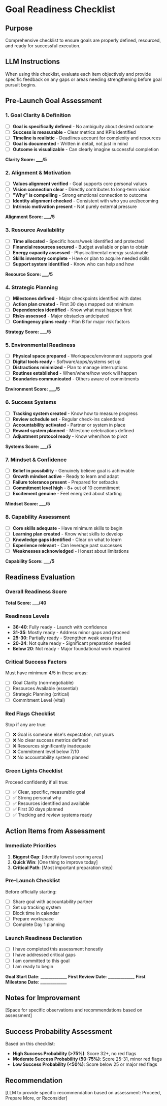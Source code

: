 # Goal Readiness Checklist

## Purpose
Comprehensive checklist to ensure goals are properly defined, resourced, and ready for successful execution.

## LLM Instructions
When using this checklist, evaluate each item objectively and provide specific feedback on any gaps or areas needing strengthening before goal pursuit begins.

## Pre-Launch Goal Assessment

### 1. Goal Clarity & Definition
- [ ] **Goal is specifically defined** - No ambiguity about desired outcome
- [ ] **Success is measurable** - Clear metrics and KPIs identified
- [ ] **Timeline is realistic** - Deadlines account for complexity and resources
- [ ] **Goal is documented** - Written in detail, not just in mind
- [ ] **Outcome is visualizable** - Can clearly imagine successful completion

**Clarity Score: ___/5**

### 2. Alignment & Motivation
- [ ] **Values alignment verified** - Goal supports core personal values
- [ ] **Vision connection clear** - Directly contributes to long-term vision
- [ ] **"Why" is compelling** - Strong emotional connection to outcome
- [ ] **Identity alignment checked** - Consistent with who you are/becoming
- [ ] **Intrinsic motivation present** - Not purely external pressure

**Alignment Score: ___/5**

### 3. Resource Availability
- [ ] **Time allocated** - Specific hours/week identified and protected
- [ ] **Financial resources secured** - Budget available or plan to obtain
- [ ] **Energy capacity assessed** - Physical/mental energy sustainable
- [ ] **Skills inventory complete** - Have or plan to acquire needed skills
- [ ] **Support system identified** - Know who can help and how

**Resource Score: ___/5**

### 4. Strategic Planning
- [ ] **Milestones defined** - Major checkpoints identified with dates
- [ ] **Action plan created** - First 30 days mapped out minimum
- [ ] **Dependencies identified** - Know what must happen first
- [ ] **Risks assessed** - Major obstacles anticipated
- [ ] **Contingency plans ready** - Plan B for major risk factors

**Strategy Score: ___/5**

### 5. Environmental Readiness
- [ ] **Physical space prepared** - Workspace/environment supports goal
- [ ] **Digital tools ready** - Software/apps/systems set up
- [ ] **Distractions minimized** - Plan to manage interruptions
- [ ] **Routines established** - When/where/how work will happen
- [ ] **Boundaries communicated** - Others aware of commitments

**Environment Score: ___/5**

### 6. Success Systems
- [ ] **Tracking system created** - Know how to measure progress
- [ ] **Review schedule set** - Regular check-ins calendared
- [ ] **Accountability activated** - Partner or system in place
- [ ] **Reward system planned** - Milestone celebrations defined
- [ ] **Adjustment protocol ready** - Know when/how to pivot

**Systems Score: ___/5**

### 7. Mindset & Confidence
- [ ] **Belief in possibility** - Genuinely believe goal is achievable
- [ ] **Growth mindset active** - Ready to learn and adapt
- [ ] **Failure tolerance present** - Prepared for setbacks
- [ ] **Commitment level high** - 8+ out of 10 commitment
- [ ] **Excitement genuine** - Feel energized about starting

**Mindset Score: ___/5**

### 8. Capability Assessment
- [ ] **Core skills adequate** - Have minimum skills to begin
- [ ] **Learning plan created** - Know what skills to develop
- [ ] **Knowledge gaps identified** - Clear on what to learn
- [ ] **Experience relevant** - Can leverage past successes
- [ ] **Weaknesses acknowledged** - Honest about limitations

**Capability Score: ___/5**

## Readiness Evaluation

### Overall Readiness Score
**Total Score: ___/40**

### Readiness Levels
- **36-40**: Fully ready - Launch with confidence
- **31-35**: Mostly ready - Address minor gaps and proceed
- **25-30**: Partially ready - Strengthen weak areas first
- **20-24**: Not quite ready - Significant preparation needed
- **Below 20**: Not ready - Major foundational work required

### Critical Success Factors
Must have minimum 4/5 in these areas:
- [ ] Goal Clarity (non-negotiable)
- [ ] Resources Available (essential)
- [ ] Strategic Planning (critical)
- [ ] Commitment Level (vital)

### Red Flags Checklist
Stop if any are true:
- [ ] ❌ Goal is someone else's expectation, not yours
- [ ] ❌ No clear success metrics defined
- [ ] ❌ Resources significantly inadequate
- [ ] ❌ Commitment level below 7/10
- [ ] ❌ No accountability system planned

### Green Lights Checklist
Proceed confidently if all true:
- [ ] ✅ Clear, specific, measurable goal
- [ ] ✅ Strong personal why
- [ ] ✅ Resources identified and available
- [ ] ✅ First 30 days planned
- [ ] ✅ Tracking and review systems ready

## Action Items from Assessment

### Immediate Priorities
1. **Biggest Gap**: [Identify lowest scoring area]
2. **Quick Win**: [One thing to improve today]
3. **Critical Path**: [Most important preparation step]

### Pre-Launch Checklist
Before officially starting:
- [ ] Share goal with accountability partner
- [ ] Set up tracking system
- [ ] Block time in calendar
- [ ] Prepare workspace
- [ ] Complete Day 1 planning

### Launch Readiness Declaration
- [ ] I have completed this assessment honestly
- [ ] I have addressed critical gaps
- [ ] I am committed to this goal
- [ ] I am ready to begin

**Goal Start Date**: _____________
**First Review Date**: _____________
**First Milestone Date**: _____________

## Notes for Improvement
[Space for specific observations and recommendations based on assessment]

## Success Probability Assessment
Based on this checklist:
- **High Success Probability (>75%)**: Score 32+, no red flags
- **Moderate Success Probability (50-75%)**: Score 25-31, minor red flags
- **Low Success Probability (<50%)**: Score below 25 or major red flags

## Recommendation
[LLM to provide specific recommendation based on assessment: Proceed, Prepare More, or Reconsider]